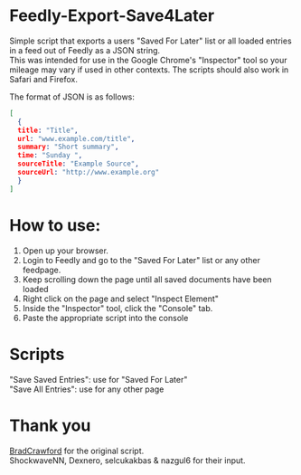 # Feedly-Export-Save4Later

Simple script that exports a users "Saved For Later" list or all loaded entries in a feed out of Feedly as a JSON string.   
This was intended for use in the Google Chrome's "Inspector" tool so your mileage may vary if used in other contexts.
The scripts should also work in Safari and Firefox.

The format of JSON is as follows:  
```json
[
  {
  title: "Title",  
  url: "www.example.com/title",  
  summary: "Short summary",  
  time: "Sunday ",
  sourceTitle: "Example Source",
  sourceUrl: "http://www.example.org"
  }  
]  
```
# How to use:
1) Open up your browser.
2) Login to Feedly and go to the "Saved For Later" list or any other feedpage.
3) Keep scrolling down the page until all saved documents have been loaded
4) Right click on the page and select "Inspect Element"
5) Inside the "Inspector" tool, click the "Console" tab.
6) Paste the appropriate script into the console

# Scripts
"Save Saved Entries": use for "Saved For Later"  
"Save All Entries": use for any other page  



# Thank you
[BradCrawford](https://gist.github.com/bradcrawford/7288411) for the original script.  
ShockwaveNN, Dexnero, selcukakbas & nazgul6 for their input.
